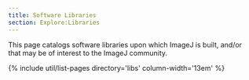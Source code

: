 ```yaml
---
title: Software Libraries
section: Explore:Libraries
---
```


This page catalogs software libraries upon which ImageJ is built,
and/or that may be of interest to the ImageJ community.

{% include util/list-pages directory='libs' column-width='13em' %}
